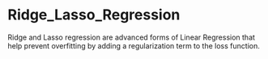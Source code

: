 # Ridge_Lasso_Regression
Ridge and Lasso regression are advanced forms of Linear Regression that help prevent overfitting by adding a regularization term to the loss function.
